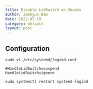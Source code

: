 ```yaml
---
title: Disable LidSwitch on Ubuntu
author: Jaehyun Nam
date: 2022-07-18
category: default
layout: post
---
```


## Configuration

```
sudo vi /etc/systemd/logind.conf
```

```
#HandleLidSwitch=suspend
HandleLidSwitch=ignore
```

```
sudo systemctl restart systemd-logind
```

